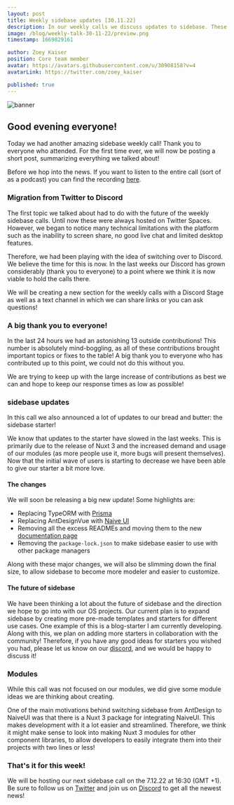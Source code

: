 ```yaml
---
layout: post
title: Weekly sidebase updates [30.11.22]
description: In our weekly calls we discuss updates to sidebase. These are the notes from the call on the 30.11.22
image: /blog/weekly-talk-30-11-22/preview.png
timestamp: 1669829161

author: Zoey Kaiser
position: Core team member
avatar: https://avatars.githubusercontent.com/u/30908158?v=4
avatarLink: https://twitter.com/zoey_kaiser

published: true
---
```


![banner](/blog/weekly-talk-30-11-22/banner.png)

## Good evening everyone!

Today we had another amazing sidebase weekly call! Thank you to everyone who attended. 
For the first time ever, we will now be posting a short post, summarizing everything we talked about!

Before we hop into the news. If you want to listen to the entire call (sort of as a podcast) you can find the recording [here](https://twitter.com/sidebase_io/status/1597976269479550976).


### Migration from Twitter to Discord

The first topic we talked about had to do with the future of the weekly sidebase calls. Until now these were always hosted on
Twitter Spaces. However, we began to notice many technical limitations with the platform such as the inability to screen share, no good live chat and limited desktop features.

Therefore, we had been playing with the idea of switching over to Discord. We believe the time for this is now. In the last weeks our Discord
has grown considerably (thank you to everyone) to a point where we think it is now viable to hold the calls there.

We will be creating a new section for the weekly calls with a Discord Stage as well as a text channel in which we can share links or you can ask questions!

### A big thank you to everyone!

In the last 24 hours we had an astonishing 13 outside contributions! This number is absolutely mind-boggling, as all of these contributions
brought important topics or fixes to the table! A big thank you to everyone who has contributed up to this point, we could not do this without you.

We are trying to keep up with the large increase of contributions as best we can and hope to keep our response times as low as possible!

### sidebase updates

In this call we also announced a lot of updates to our bread and butter: the sidebase starter!

We know that updates to the starter have slowed in the last weeks. This is primarily due to the release of Nuxt 3 and the increased demand 
and usage of our modules (as more people use it, more bugs will present themselves). Now that the initial wave of users is starting to decrease
we have been able to give our starter a bit more love.

#### The changes

We will soon be releasing a big new update! Some highlights are:

- Replacing TypeORM with [Prisma](https://www.prisma.io/)
- Replacing AntDesignVue with [Naive UI](https://www.naiveui.com/en-US/os-theme)
- Removing all the excess READMEs and moving them to the new [documentation page](https://sidebase.io/sidebase/welcome)
- Removing the `package-lock.json` to make sidebase easier to use with other package managers

Along with these major changes, we will also be slimming down the final size, to allow sidebase to become more modeler and easier to customize.

#### The future of sidebase

We have been thinking a lot about the future of sidebase and the direction we hope to go into with our OS projects. Our current plan
is to expand sidebase by creating more pre-made templates and starters for different use cases. One example of this is a blog-starter
I am currently developing. Along with this, we plan on adding more starters in collaboration with the community! Therefore, if you have any good ideas for starters
you wished you had, please let us know on our [discord](https://discord.gg/VzABbVsqAc), and we would be happy to discuss it!

### Modules

While this call was not focused on our modules, we did give some module ideas we are thinking about creating. 

One of the main motivations behind switching sidebase from AntDesign to NaiveUI was that there is a Nuxt 3 package for integrating NaiveUI. 
This makes development with it a lot easier and streamlined. Therefore, we think it might make sense to look into making Nuxt 3 modules
for other component libraries, to allow developers to easily integrate them into their projects with two lines or less!

### That's it for this week!

We will be hosting our next sidebase call on the 7.12.22 at 16:30 (GMT +1). Be sure to follow us on [Twitter](https://twitter.com/sidebase_io) and join us on [Discord](https://discord.gg/VzABbVsqAc) to get all the newest news!
